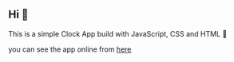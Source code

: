 ## Hi 🥰

This is a simple Clock App build with JavaScript, CSS and HTML 💖

you can see the app online from [here](https://clock12.netlify.app/)

